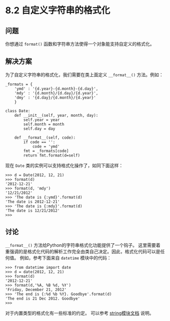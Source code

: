 

# 8.2 自定义字符串的格式化

## 问题

你想通过 `format()` 函数和字符串方法使得一个对象能支持自定义的格式化。

## 解决方案

为了自定义字符串的格式化，我们需要在类上面定义 `__format__()` 方法。例如：

    
    
    _formats = {
        'ymd' : '{d.year}-{d.month}-{d.day}',
        'mdy' : '{d.month}/{d.day}/{d.year}',
        'dmy' : '{d.day}/{d.month}/{d.year}'
        }
    
    class Date:
        def __init__(self, year, month, day):
            self.year = year
            self.month = month
            self.day = day
    
        def __format__(self, code):
            if code == '':
                code = 'ymd'
            fmt = _formats[code]
            return fmt.format(d=self)
    

现在 `Date` 类的实例可以支持格式化操作了，如同下面这样：

    
    
    >>> d = Date(2012, 12, 21)
    >>> format(d)
    '2012-12-21'
    >>> format(d, 'mdy')
    '12/21/2012'
    >>> 'The date is {:ymd}'.format(d)
    'The date is 2012-12-21'
    >>> 'The date is {:mdy}'.format(d)
    'The date is 12/21/2012'
    >>>
    

## 讨论

`__format__()` 方法给Python的字符串格式化功能提供了一个钩子。
这里需要着重强调的是格式化代码的解析工作完全由类自己决定。因此，格式化代码可以是任何值。 例如，参考下面来自 `datetime` 模块中的代码：

    
    
    >>> from datetime import date
    >>> d = date(2012, 12, 21)
    >>> format(d)
    '2012-12-21'
    >>> format(d,'%A, %B %d, %Y')
    'Friday, December 21, 2012'
    >>> 'The end is {:%d %b %Y}. Goodbye'.format(d)
    'The end is 21 Dec 2012. Goodbye'
    >>>
    

对于内置类型的格式化有一些标准的约定。 可以参考
[string模块文档](https://docs.python.org/3/library/string.html) 说明。


